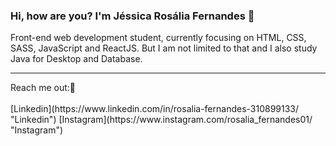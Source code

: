 ### Hi, how are you? I'm Jéssica Rosália Fernandes 👋

Front-end web development student, currently focusing on HTML, CSS, SASS, JavaScript and ReactJS.
But I am not limited to that and I also study Java for Desktop and Database.

<hr>
Reach me out:📱 <br><br>
[Linkedin](https://www.linkedin.com/in/rosalia-fernandes-310899133/ "Linkedin")
[Instagram](https://www.instagram.com/rosalia_fernandes01/ "Instagram")


<!--
**jessicarf18/jessicarf18** is a ✨ _special_ ✨ repository because its `README.md` (this file) appears on your GitHub profile.

Here are some ideas to get you started:

- 🔭 I’m currently working on ...
- 🌱 I’m currently learning ...
- 👯 I’m looking to collaborate on ...
- 🤔 I’m looking for help with ...
- 💬 Ask me about ...
- 📫 How to reach me: ...
- 😄 Pronouns: ...
- ⚡ Fun fact: ...
-->


